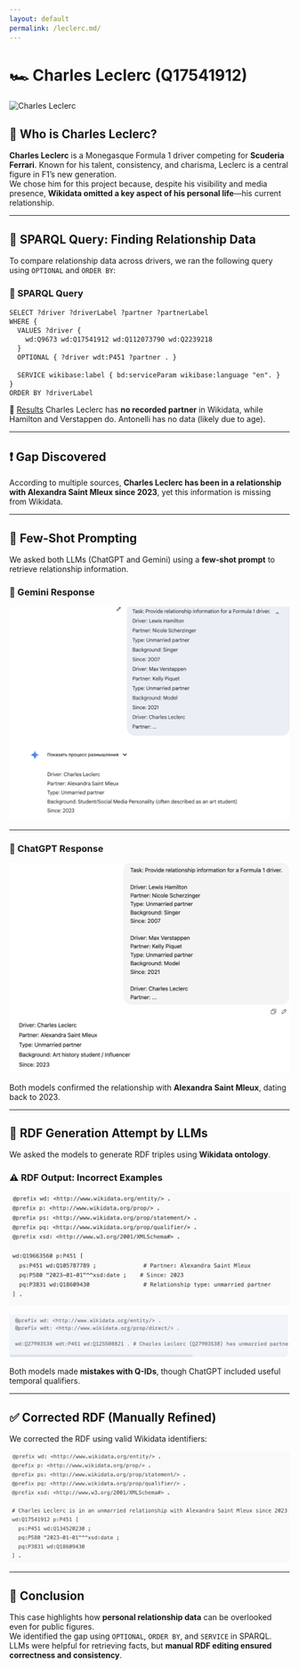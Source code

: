 ```yaml
---
layout: default
permalink: /leclerc.md/
---
```

# 🏎️ Charles Leclerc (Q17541912)

![Charles Leclerc](assets/images/leclerc.jpg)

## 👤 Who is Charles Leclerc?

**Charles Leclerc** is a Monegasque Formula 1 driver competing for **Scuderia Ferrari**. Known for his talent, consistency, and charisma, Leclerc is a central figure in F1’s new generation.  
We chose him for this project because, despite his visibility and media presence, **Wikidata omitted a key aspect of his personal life**—his current relationship.

---

## 🧪 SPARQL Query: Finding Relationship Data

To compare relationship data across drivers, we ran the following query using `OPTIONAL` and `ORDER BY`:

### 📄 SPARQL Query

```sparql
SELECT ?driver ?driverLabel ?partner ?partnerLabel
WHERE {
  VALUES ?driver {
    wd:Q9673 wd:Q17541912 wd:Q112073790 wd:Q2239218
  }
  OPTIONAL { ?driver wdt:P451 ?partner . }

  SERVICE wikibase:label { bd:serviceParam wikibase:language "en". }
}
ORDER BY ?driverLabel
```

📎 [Results](https://w.wiki/EFHz)
Charles Leclerc has **no recorded partner** in Wikidata, while Hamilton and Verstappen do. Antonelli has no data (likely due to age).

---

## ❗ Gap Discovered

According to multiple sources, **Charles Leclerc has been in a relationship with Alexandra Saint Mleux since 2023**, yet this information is missing from Wikidata.

---

## 🤖 Few-Shot Prompting

We asked both LLMs (ChatGPT and Gemini) using a **few-shot prompt** to retrieve relationship information.

### 💬 Gemini Response

![Gemini Few-Shot](assets/images/Gemini_Leclerc.png)

---

### 💬 ChatGPT Response

![ChatGPT Few-Shot](assets/images/GPT_Leclerc.png)

Both models confirmed the relationship with **Alexandra Saint Mleux**, dating back to 2023.

---

## 🧱 RDF Generation Attempt by LLMs

We asked the models to generate RDF triples using **Wikidata ontology**.

### ⚠️ RDF Output: Incorrect Examples

![RDF Error Gemini](assets/images/rdf_incorrect7.png)

![RDF Error ChatGPT](assets/images/rdf_incorrect8.png)

Both models made **mistakes with Q-IDs**, though ChatGPT included useful temporal qualifiers.

---

## ✅ Corrected RDF (Manually Refined)

We corrected the RDF using valid Wikidata identifiers:

![Correct RDF Screenshot](assets/images/rdf_final_correct4.png)

---

## 📌 Conclusion

This case highlights how **personal relationship data** can be overlooked even for public figures.  
We identified the gap using `OPTIONAL`, `ORDER BY`, and `SERVICE` in SPARQL.  
LLMs were helpful for retrieving facts, but **manual RDF editing ensured correctness and consistency**.
